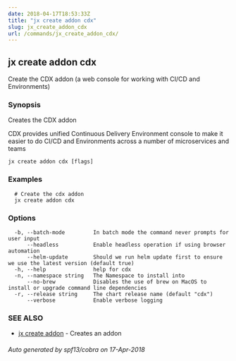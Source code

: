 ```yaml
---
date: 2018-04-17T18:53:33Z
title: "jx create addon cdx"
slug: jx_create_addon_cdx
url: /commands/jx_create_addon_cdx/
---
```

## jx create addon cdx

Create the CDX addon (a web console for working with CI/CD and Environments)

### Synopsis

Creates the CDX addon 

CDX provides unified Continuous Delivery Environment console to make it easier to do CI/CD and Environments across a number of microservices and teams

```
jx create addon cdx [flags]
```

### Examples

```
  # Create the cdx addon
  jx create addon cdx
```

### Options

```
  -b, --batch-mode         In batch mode the command never prompts for user input
      --headless           Enable headless operation if using browser automation
      --helm-update        Should we run helm update first to ensure we use the latest version (default true)
  -h, --help               help for cdx
  -n, --namespace string   The Namespace to install into
      --no-brew            Disables the use of brew on MacOS to install or upgrade command line dependencies
  -r, --release string     The chart release name (default "cdx")
      --verbose            Enable verbose logging
```

### SEE ALSO

* [jx create addon](/commands/jx_create_addon/)	 - Creates an addon

###### Auto generated by spf13/cobra on 17-Apr-2018
